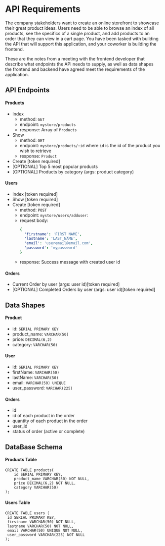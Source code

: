 # API Requirements

The company stakeholders want to create an online storefront to showcase their great product ideas. Users need to be able to browse an index of all products, see the specifics of a single product, and add products to an order that they can view in a cart page. You have been tasked with building the API that will support this application, and your coworker is building the frontend.

These are the notes from a meeting with the frontend developer that describe what endpoints the API needs to supply, as well as data shapes the frontend and backend have agreed meet the requirements of the application.

## API Endpoints

#### Products

- Index
  - method: `GET`
  - endpoint: `mystore/products`
  - response: Array of `Products`
- Show
  - method: `GET`
  - endpoint: `mystore/products/:id` where `id` is the id of the product you wish to retrieve
  - response: `Product`
- Create [token required]
- [OPTIONAL] Top 5 most popular products
- [OPTIONAL] Products by category (args: product category)

#### Users

- Index [token required]
- Show [token required]
- Create [token required]
  - method: `POST`
  - endpoint: `mystore/users/adduser`:
  - request body:
    ```yaml
    {
      'firstname': 'FIRST_NAME',
      'lastname': 'LAST_NAME',
      'email': 'useremail@email.com',
      'password': 'mypassword'
    }
    ```
  - response: Success message with created user id

#### Orders

- Current Order by user (args: user id)[token required]
- [OPTIONAL] Completed Orders by user (args: user id)[token required]

## Data Shapes

#### Product

- id: `SERIAL PRIMARY KEY`
- product_name: `VARCHAR(50)`
- price: `DECIMAL(6,2)`
- category: `VARCHAR(50)`

#### User

- id: `SERIAL PRIMARY KEY`
- firstName: `VARCHAR(50)`
- lastName: `VARCHAR(50)`
- email: `VARCHAR(50) UNIQUE`
- user_password: `VARCHAR(225)`

#### Orders

- id
- id of each product in the order
- quantity of each product in the order
- user_id
- status of order (active or complete)

## DataBase Schema

#### Products Table

```
CREATE TABLE products(
    id SERIAL PRIMARY KEY,
    product_name VARCHAR(50) NOT NULL,
    price DECIMAL(6,2) NOT NULL,
    category VARCHAR(50)
);

```

#### Users Table

```
CREATE TABLE users (
 id SERIAL PRIMARY KEY,
 firstname VARCHAR(50) NOT NULL,
 lastname VARCHAR(50) NOT NULL,
 email VARCHAR(50) UNIQUE NOT NULL,
 user_password VARCHAR(225) NOT NULL
);
```
